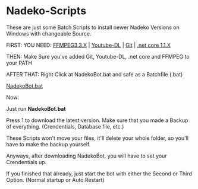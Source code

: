 # Nadeko-Scripts

These are just some Batch Scripts to install newer Nadeko Versions on Windows with changeable Source.  
 
FIRST: YOU NEED: [FFMPEG3.3.X](http://ffmpeg.zeranoe.com/builds/) | [Youtube-DL](https://rg3.github.io/youtube-dl/download.html)  | [Git](https://git-scm.com/downloads) | [.net core 1.1.X](https://github.com/dotnet/core/blob/master/release-notes/download-archives/1.0.4-download.md)

THEN: Make Sure you've added Git, Youtube-DL, .net core and FFMPEG to your PATH  

AFTER THAT: Right Click at NadekoBot.bat and safe as a Batchfile (.bat)

[NadekoBot.bat](https://raw.githubusercontent.com/Gremagol/Nadeko-Scripts/1.8/NadekoBot.bat)  

Now:  
 
Just run **NadekoBot.bat**  
 
Press 1 to download the latest version. Make sure that you made a Backup of everything. (Crendentials, Database file, etc.) 
 
These Scripts won't move your files, it'll delete your whole folder, so you'll have to make the backup yourself. 

Anyways, after downloading NadekoBot, you will have to set your Crendentials up.  

If you finished that already, just start the bot with either the Second or Third Option. (Normal startup or Auto Restart)